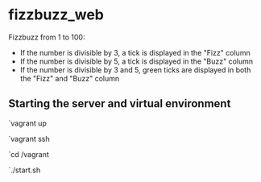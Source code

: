 # fizzbuzz_web

Fizzbuzz from 1 to 100:
- If the number is divisible by 3, a tick is displayed in the "Fizz" column
- If the number is divisible by 5, a tick is displayed in the "Buzz" column
- If the number is divisible by 3 and 5, green ticks are displayed in both the "Fizz" and "Buzz" column

## Starting the server and virtual environment
`vagrant up

`vagrant ssh

`cd /vagrant

`./start.sh